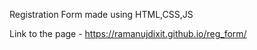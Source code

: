 Registration Form made using HTML,CSS,JS

Link to the page -  https://ramanujdixit.github.io/reg_form/
